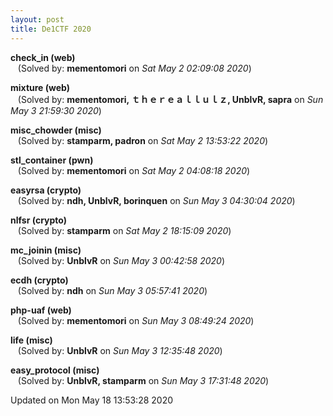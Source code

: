 ```yaml
---
layout: post
title: De1CTF 2020
---
```


<!--break-->

**check_in (web)**  
&nbsp;&nbsp;&nbsp;(Solved by: **mementomori** on _Sat May  2 02:09:08 2020_)  
  
**mixture (web)**  
&nbsp;&nbsp;&nbsp;(Solved by: **mementomori, ｔｈｅｒｅａｌｌｕｌｚ, UnblvR, sapra** on _Sun May  3 21:59:30 2020_)  
  
**misc_chowder (misc)**  
&nbsp;&nbsp;&nbsp;(Solved by: **stamparm, padron** on _Sat May  2 13:53:22 2020_)  
  
**stl_container (pwn)**  
&nbsp;&nbsp;&nbsp;(Solved by: **mementomori** on _Sat May  2 04:08:18 2020_)  
  
**easyrsa (crypto)**  
&nbsp;&nbsp;&nbsp;(Solved by: **ndh, UnblvR, borinquen** on _Sun May  3 04:30:04 2020_)  
  
**nlfsr (crypto)**  
&nbsp;&nbsp;&nbsp;(Solved by: **stamparm** on _Sat May  2 18:15:09 2020_)  
  
**mc_joinin (misc)**  
&nbsp;&nbsp;&nbsp;(Solved by: **UnblvR** on _Sun May  3 00:42:58 2020_)  
  
**ecdh (crypto)**  
&nbsp;&nbsp;&nbsp;(Solved by: **ndh** on _Sun May  3 05:57:41 2020_)  
  
**php-uaf (web)**  
&nbsp;&nbsp;&nbsp;(Solved by: **mementomori** on _Sun May  3 08:49:24 2020_)  
  
**life (misc)**  
&nbsp;&nbsp;&nbsp;(Solved by: **UnblvR** on _Sun May  3 12:35:48 2020_)  
  
**easy_protocol (misc)**  
&nbsp;&nbsp;&nbsp;(Solved by: **UnblvR, stamparm** on _Sun May  3 17:31:48 2020_)  
  


Updated on Mon May 18 13:53:28 2020
